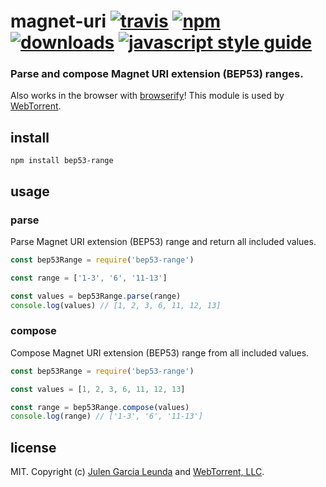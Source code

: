 # magnet-uri [![travis][travis-image]][travis-url] [![npm][npm-image]][npm-url] [![downloads][downloads-image]][downloads-url] [![javascript style guide][standard-image]][standard-url]

[travis-image]: https://img.shields.io/travis/hicom150/bep53-range/master.svg
[travis-url]: https://travis-ci.org/hicom150/bep53-range
[npm-image]: https://img.shields.io/npm/v/bep53-range.svg
[npm-url]: https://npmjs.org/package/bep53-range
[downloads-image]: https://img.shields.io/npm/dm/bep53-range.svg
[downloads-url]: https://npmjs.org/package/bep53-range
[standard-image]: https://img.shields.io/badge/code_style-standard-brightgreen.svg
[standard-url]: https://standardjs.com

### Parse and compose Magnet URI extension (BEP53) ranges.

Also works in the browser with [browserify](http://browserify.org/)! This module is used by [WebTorrent](http://webtorrent.io).

## install

```
npm install bep53-range
```

## usage

### parse

Parse Magnet URI extension (BEP53) range and return all included values.

```js
const bep53Range = require('bep53-range')

const range = ['1-3', '6', '11-13']

const values = bep53Range.parse(range)
console.log(values) // [1, 2, 3, 6, 11, 12, 13]

```

### compose

Compose Magnet URI extension (BEP53) range from all included values.

```js
const bep53Range = require('bep53-range')

const values = [1, 2, 3, 6, 11, 12, 13]

const range = bep53Range.compose(values)
console.log(range) // ['1-3', '6', '11-13']
```

## license

MIT. Copyright (c) [Julen Garcia Leunda](https://github.com/hicom150) and [WebTorrent, LLC](https://webtorrent.io).
